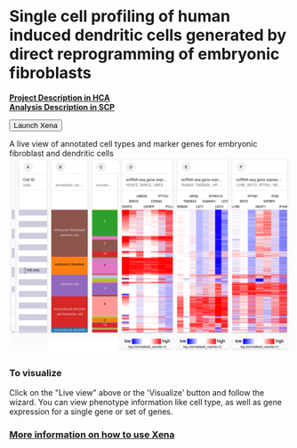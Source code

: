 # Single cell profiling of human induced dendritic cells generated by direct reprogramming of embryonic fibroblasts

**[Project Description in HCA](https://data.humancellatlas.org/explore/projects/116965f3-f094-4769-9d28-ae675c1b569c)**<br>
**[Analysis Description in SCP](https://singlecell.broadinstitute.org/single_cell/study/SCP763/2020-mar-reprogram-embryo-dendritic-10x)**

<button class="cohortButton">Launch Xena</button>

A live view of annotated cell types and marker genes for embryonic fibroblast and dendritic cells 
<a href='/?columns=%5B%7B%22width%22%3A136%2C%22columnLabel%22%3A%22%22%2C%22fieldLabel%22%3A%22annotated_cell_identity.ontology_label%22%2C%22host%22%3A%22https%3A%2F%2Fsinglecellnew.xenahubs.net%22%2C%22name%22%3A%22HCA%2FReprogram-Embryo-Dendritic%2F10x%2Fmeta.tsv%22%2C%22fields%22%3A%22annotated_cell_identity.ontology_label%22%7D%2C%7B%22width%22%3A95%2C%22columnLabel%22%3A%22%22%2C%22fieldLabel%22%3A%22louvain_labels%22%2C%22host%22%3A%22https%3A%2F%2Fsinglecellnew.xenahubs.net%22%2C%22name%22%3A%22HCA%2FReprogram-Embryo-Dendritic%2F10x%2Fmeta.tsv%22%2C%22fields%22%3A%22louvain_labels%22%7D%2C%7B%22width%22%3A190%2C%22columnLabel%22%3A%22scRNA-seq%20gene%20expression%20-%2010x%22%2C%22fieldLabel%22%3A%22H2AFZ%2C%20BIRC5%2C%20UBE2S%2C%20CENPF%2C%20CDKN3%2C%20PTTG1%2C%20PCLAF%22%2C%22host%22%3A%22https%3A%2F%2Fsinglecellnew.xenahubs.net%22%2C%22name%22%3A%22HCA%2FReprogram-Embryo-Dendritic%2F10x%2FexprMatrix.tsv%22%2C%22fields%22%3A%22H2AFZ%20BIRC5%20UBE2S%20CENPF%20CDKN3%20PTTG1%20PCLAF%22%7D%2C%7B%22width%22%3A189%2C%22columnLabel%22%3A%22scRNA-seq%20gene%20expression%20-%2010x%22%2C%22fieldLabel%22%3A%22RAB29%2C%20TMSB4X%2C%20HPS5%2C%20LST1%2C%20SAMHD1%2C%20ATP6V1A%2C%20CD74%2C%20UCP2%22%2C%22host%22%3A%22https%3A%2F%2Fsinglecellnew.xenahubs.net%22%2C%22name%22%3A%22HCA%2FReprogram-Embryo-Dendritic%2F10x%2FexprMatrix.tsv%22%2C%22fields%22%3A%22RAB29%20TMSB4X%20HPS5%20LST1%20SAMHD1%20ATP6V1A%20CD74%20UCP2%22%7D%2C%7B%22width%22%3A205%2C%22columnLabel%22%3A%22scRNA-seq%20gene%20expression%20-%2010x%22%2C%22fieldLabel%22%3A%22LY6E%2C%20BST2%2C%20IFITM1%2C%20NEAT1%2C%20IGFBP4%2C%20IFI35%2C%20IFI44L%22%2C%22host%22%3A%22https%3A%2F%2Fsinglecellnew.xenahubs.net%22%2C%22name%22%3A%22HCA%2FReprogram-Embryo-Dendritic%2F10x%2FexprMatrix.tsv%22%2C%22fields%22%3A%22LY6E%20BST2%20IFITM1%20NEAT1%20IGFBP4%20IFI35%20IFI44L%22%7D%5D&heatmap=%7B%22showWelcome%22%3Afalse%2C%22mode%22%3A%22heatmap%22%7D'><img src="https://github.com/ucscXena/cohortMetaData/raw/master/cohort_HCA%20Reprogram-Embryo-Dendritic/HCA%20Reprogram-Embryo-Dendritic.png" width="800px"></a>


### To visualize
Click on the "Live view" above or the 'Visualize' button and follow the wizard. You can view phenotype information like cell type, as well as gene expression for a single gene or set of genes.

### [More information on how to use Xena](https://singlecell.xenabrowser.net/datapages/?markdown=https://raw.githubusercontent.com/ucscXena/cohortMetaData/master/hub_singlecellnew.xenahubs.net/example1/info.mdown)
<br>


